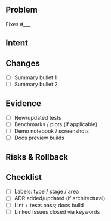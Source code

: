 ## Problem
<!-- What user pain or gap does this PR address? Link issues. -->

Fixes #___

## Intent
<!-- Why this approach? Alternatives considered? -->

## Changes
- [ ] Summary bullet 1
- [ ] Summary bullet 2

## Evidence
- [ ] New/updated tests
- [ ] Benchmarks / plots (if applicable)
- [ ] Demo notebook / screenshots
- [ ] Docs preview builds

## Risks & Rollback
<!-- Any migrations, breaking changes, or flags? How to revert? -->

## Checklist
- [ ] Labels: type / stage / area
- [ ] ADR added/updated (if architectural)
- [ ] Lint + tests pass; docs build
- [ ] Linked Issues closed via keywords
